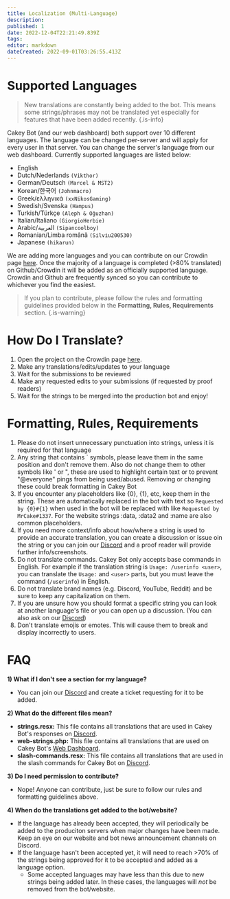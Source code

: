 ```yaml
---
title: Localization (Multi-Language)
description: 
published: 1
date: 2022-12-04T22:21:49.839Z
tags: 
editor: markdown
dateCreated: 2022-09-01T03:26:55.413Z
---
```


# Supported Languages

> New translations are constantly being added to the bot. This means some strings/phrases may not be translated yet especially for features that have been added recently.
{.is-info}

Cakey Bot (and our web dashboard) both support over 10 different languages. The language can be changed per-server and will apply for every user in that server. You can change the server's language from our web dashboard. Currently supported languages are listed below:

* English
* Dutch/Nederlands `(Vikthor)`
* German/Deutsch `(Marcel & MST2)`
* Korean/한국어 `(Johnmacro)`
* Greek/ελληνικά `(xxNikosGaming)`
* Swedish/Svenska `(Hampus)`
* Turkish/Türkçe `(Aleph & Oğuzhan)`
* Italian/Italiano `(GiorgioHerbie)`
* Arabic/العربية `(Sipancoolboy)`
* Romanian/Limba română `(Silviu200530)`
* Japanese `(hikarun)`

We are adding more languages and you can contribute on our Crowdin page [here](https://crowdin.com/project/cakey-bot). Once the majority of a language is completed (>80% translated) on Github/Crowdin it will be added as an officially supported language. Crowdin and Github are frequently synced so you can contribute to whichever you find the easiest.

> If you plan to contribute, please follow the rules and formatting guidelines provided below in the **Formatting, Rules, Requirements** section.
{.is-warning}

# How Do I Translate?

1. Open the project on the Crowdin page [here](https://crowdin.com/project/cakey-bot).
2. Make any translations/edits/updates to your language
3. Wait for the submissions to be reviewed
4. Make any requested edits to your submissions (if requested by proof readers)
5. Wait for the strings to be merged into the production bot and enjoy!

# Formatting, Rules, Requirements

1. Please do not insert unnecessary punctuation into strings, unless it is
   required for that language
2. Any string that contains ` symbols, please leave them in the same position
   and don't remove them. Also do not change them to other symbols like ' or ",
   these are used to highlight certain text or to prevent "@everyone" pings from
   being used/abused. Removing or changing these could break formatting in Cakey
   Bot
3. If you encounter any placeholders like {0}, {1}, etc, keep them in the
   string. These are automatically replaced in the bot with text so
   `Requested by {0}#{1}` when used in the bot will be replaced with like
   `Requested by MrCake#1337`. For the website strings :data, :data2 and :name are 
   also common placeholders.
4. If you need more context/info about how/where a string is used to provide an
   accurate translation, you can create a discussion or issue oin the string or
   you can join our [Discord](https://cakeybot.app/discord) and a proof reader will
   provide further info/screenshots.
5. Do not translate commands. Cakey Bot only accepts base commands in English.
   For example if the translation string is `Usage: /userinfo <user>`, you can
   translate the `Usage:` and `<user>` parts, but you must leave the command
   (`/userinfo`) in English.
6. Do not translate brand names (e.g. Discord, YouTube, Reddit) and be sure to keep any
   capitalization on them.
7. If you are unsure how you should format a specific string you can look at
   another language's file or you can open up a discussion. (You can also ask on
   our [Discord](https://cakeybot.app/discord))
8. Don't translate emojis or emotes. This will cause them to break and display incorrectly to users.

# FAQ

**1) What if I don't see a section for my language?**

- You can join our [Discord](https://cakeybot.app/discord) and create a ticket requesting for it to be added.

**2) What do the different files mean?**

- **strings.resx:** This file contains all translations that are used in Cakey Bot's responses on [Discord](https://discord.gg/Y3VdQAD).
- **web-strings.php:** This file contains all translations that are used on Cakey Bot's [Web Dashboard](https://cakeybot.app/dashboard/public).
- **slash-commands.resx:** This file contains all translations that are used in the slash commands for Cakey Bot on [Discord](https://discord.gg/Y3VdQAD).

**3) Do I need permission to contribute?**

- Nope! Anyone can contribute, just be sure to follow our rules and formatting guidelines above.

**4) When do the translations get added to the bot/website?**

- If the language has already been accepted, they will periodically be added to the produciton servers when major changes have been made. Keep an eye on our website and bot news announcement channels on Discord.
- If the language hasn't been accepted yet, it will need to reach >70% of the strings being approved for it to be accepted and added as a language option.
  - Some accepted languages may have less than this due to new strings being added later. In these cases, the languages will _not_ be removed from the bot/website.